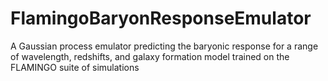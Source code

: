 # FlamingoBaryonResponseEmulator
A Gaussian process emulator predicting the baryonic response for a range of wavelength, redshifts, and galaxy formation model trained on the FLAMINGO suite of simulations
